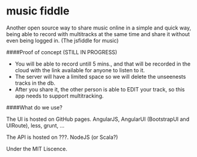 music fiddle
============

Another open source way to share music online in a simple and quick way, being able to record with multitracks at the same time and share it without even being logged in.
(The jsfiddle for music)

####Proof of concept (STILL IN PROGRESS)

* You will be able to record untill 5 mins., and that will be recorded in the cloud with the link available for anyone to listen to it.
* The server will have a limited space so we will delete the unseenests tracks in the db.
* After you share it, the other person is able to EDIT your track, so this app needs to support multitracking.


####What do we use?

The UI is hosted on GitHub pages. AngularJS, AngularUI (BootstrapUI and UIRoute), less, grunt, ...

The API is hosted on ???. NodeJS (or Scala?)

Under the MIT Liscence.
